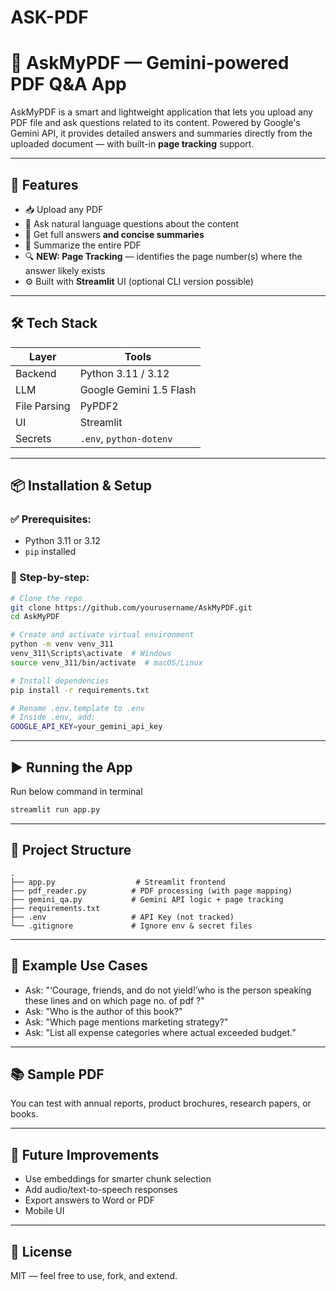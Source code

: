 # ASK-PDF
# 📄 AskMyPDF — Gemini-powered PDF Q\&A App

AskMyPDF is a smart and lightweight application that lets you upload any PDF file and ask questions related to its content. Powered by Google's Gemini API, it provides detailed answers and summaries directly from the uploaded document — with built-in **page tracking** support.

---

## 🚀 Features

* 📥 Upload any PDF
* 🤖 Ask natural language questions about the content
* 📌 Get full answers **and concise summaries**
* 🧠 Summarize the entire PDF
* 🔍 **NEW: Page Tracking** — identifies the page number(s) where the answer likely exists
* ⚙️ Built with **Streamlit** UI (optional CLI version possible)

---

## 🛠 Tech Stack

| Layer        | Tools                   |
| ------------ | ----------------------- |
| Backend      | Python 3.11 / 3.12      |
| LLM          | Google Gemini 1.5 Flash |
| File Parsing | PyPDF2                  |
| UI           | Streamlit               |
| Secrets      | `.env`, `python-dotenv` |

---

## 📦 Installation & Setup

### ✅ Prerequisites:

* Python 3.11 or 3.12
* `pip` installed

### 📁 Step-by-step:

```bash
# Clone the repo
git clone https://github.com/yourusername/AskMyPDF.git
cd AskMyPDF

# Create and activate virtual environment
python -m venv venv_311
venv_311\Scripts\activate  # Windows
source venv_311/bin/activate  # macOS/Linux

# Install dependencies
pip install -r requirements.txt

# Rename .env.template to .env
# Inside .env, add:
GOOGLE_API_KEY=your_gemini_api_key
```

---

## ▶️ Running the App 
Run below command in terminal

```bash
streamlit run app.py
```

---

## 📁 Project Structure

```text
.
├── app.py                  # Streamlit frontend
├── pdf_reader.py          # PDF processing (with page mapping)
├── gemini_qa.py           # Gemini API logic + page tracking
├── requirements.txt
├── .env                   # API Key (not tracked)
└── .gitignore             # Ignore env & secret files
```

---

## 📌 Example Use Cases

* Ask: "‘Courage, friends, and do not yield!’who is the person speaking these lines and on which page no. of pdf ?"
* Ask: "Who is the author of this book?"
* Ask: "Which page mentions marketing strategy?"
* Ask: "List all expense categories where actual exceeded budget.”

---


## 📚 Sample PDF

You can test with annual reports, product brochures, research papers, or books.

---

## 🧪 Future Improvements

* Use embeddings for smarter chunk selection
* Add audio/text-to-speech responses
* Export answers to Word or PDF
* Mobile UI

---

## 📜 License

MIT — feel free to use, fork, and extend.
